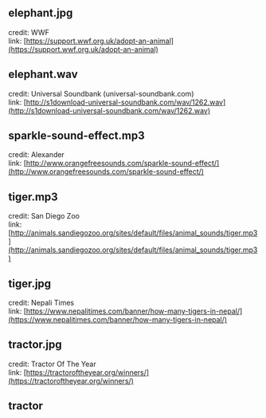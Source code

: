 ## **elephant.jpg**

credit: WWF<br>
link: [https://support.wwf.org.uk/adopt-an-animal](https://support.wwf.org.uk/adopt-an-animal)

## **elephant.wav**

credit: Universal Soundbank (universal-soundbank.com)<br>
link: [http://s1download-universal-soundbank.com/wav/1262.wav](http://s1download-universal-soundbank.com/wav/1262.wav)

## **sparkle-sound-effect.mp3**

credit: Alexander<br>
link: [http://www.orangefreesounds.com/sparkle-sound-effect/](http://www.orangefreesounds.com/sparkle-sound-effect/)

## **tiger.mp3**

credit: San Diego Zoo<br>
link: [http://animals.sandiegozoo.org/sites/default/files/animal_sounds/tiger.mp3](http://animals.sandiegozoo.org/sites/default/files/animal_sounds/tiger.mp3)

## **tiger.jpg**

credit: Nepali Times<br>
link: [https://www.nepalitimes.com/banner/how-many-tigers-in-nepal/](https://www.nepalitimes.com/banner/how-many-tigers-in-nepal/)

## **tractor.jpg**

credit: Tractor Of The Year<br>
link: [https://tractoroftheyear.org/winners/](https://tractoroftheyear.org/winners/)

## **tractor**

